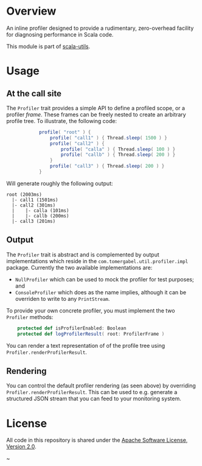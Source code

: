 Overview
========

An inline profiler designed to provide a rudimentary, zero-overhead facility for diagnosing performance in Scala code.

This module is part of [scala-utils](/README.md).

Usage
=====

At the call site
----------------

The `Profiler` trait provides a simple API to define a profiled scope, or a profiler _frame_. These frames can be freely nested to create an arbitrary profile tree. To illustrate, the following code:

```scala
            profile( "root" ) {
                profile( "call1" ) { Thread.sleep( 1500 ) }
                profile( "call2" ) {
                    profile( "calla" ) { Thread.sleep( 100 ) }
                    profile( "callb" ) { Thread.sleep( 200 ) }
                }
                profile( "call3" ) { Thread.sleep( 200 ) }
            }
```
Will generate roughly the following output:

```
root (2003ms)
  |- call1 (1501ms)
  |- call2 (301ms)
  |    |- calla (101ms)
  |    |- callb (200ms)
  |- call3 (201ms)
```

Output
------

The `Profiler` trait is abstract and is complemented by output implementations which reside in the `com.tomergabel.util.profiler.impl` package. Currently the two available implementations are:
* `NullProfiler` which can be used to mock the profiler for test purposes; and
* `ConsoleProfiler` which does as the name implies, although it can be overriden to write to any `PrintStream`.

To provide your own concrete profiler, you must implement the two `Profiler` methods:
```scala
    protected def isProfilerEnabled: Boolean
    protected def logProfilerResult( root: ProfilerFrame )
```
You can render a text representation of of the profile tree using `Profiler.renderProfilerResult`.

Rendering
---------
You can control the default profiler rendering (as seen above) by overriding `Profiler.renderProfilerResult`. This can be used to e.g. generate a structured JSON stream that you can feed to your monitoring system.

License 
=======

All code in this repository is shared under the [Apache Software License, Version 2.0](http://www.apache.org/licenses/LICENSE-2.0).

~         